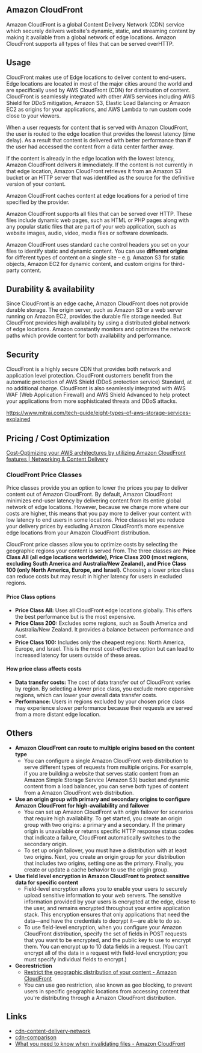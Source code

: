 ## Amazon CloudFront

Amazon CloudFront is a global Content Delivery Network (CDN) service which securely delivers website's dynamic, static, and streaming content by making it available from a global network of edge locations. Amazon CloudFront supports all types of files that can be served overHTTP.

## Usage

CloudFront makes use of Edge locations to deliver content to end-users. Edge locations are located in most of the major cities around the world and are specifically used by AWS CloudFront (CDN) for distribution of content. CloudFront is seamlessly integrated with other AWS services including AWS Shield for DDoS mitigation, Amazon S3, Elastic Load Balancing or Amazon EC2 as origins for your applications, and AWS Lambda to run custom code close to your viewers.

When a user requests for content that is served with Amazon CloudFront, the user is routed to the edge location that provides the lowest latency (time delay). As a result that content is delivered with better performance than if the user had accessed the content from a data center farther away.

If the content is already in the edge location with the lowest latency, Amazon CloudFront delivers it immediately. If the content is not currently in that edge location, Amazon CloudFront retrieves it from an Amazon S3 bucket or an HTTP server that was identified as the source for the definitive version of your content.

Amazon CloudFront caches content at edge locations for a period of time specified by the provider.

Amazon CloudFront supports all files that can be served over HTTP. These files include dynamic web pages, such as HTML or PHP pages along with any popular static files that are part of your web application, such as website images, audio, video, media files or software downloads.

Amazon CloudFront uses standard cache control headers you set on your files to identify static and dynamic content. You can use **different origins** for different types of content on a single site – e.g. Amazon S3 for static objects, Amazon EC2 for dynamic content, and custom origins for third-party content.

## Durability & availability

Since CloudFront is an edge cache, Amazon CloudFront does not provide durable storage. The origin server, such as Amazon S3 or a web server running on Amazon EC2, provides the durable file storage needed. But CloudFront provides high availability by using a distributed global network of edge locations. Amazon constantly monitors and optimizes the network paths which provide content for both availability and performance.

## Security

CloudFront is a highly secure CDN that provides both network and application level protection. CloudFront customers benefit from the automatic protection of AWS Shield (DDoS protection service) Standard, at no additional charge. CloudFront is also seamlessly integrated with AWS WAF (Web Application Firewall) and AWS Shield Advanced to help protect your applications from more sophisticated threats and DDoS attacks.

https://www.mitrai.com/tech-guide/eight-types-of-aws-storage-services-explained

## Pricing / Cost Optimization

[Cost-Optimizing your AWS architectures by utilizing Amazon CloudFront features | Networking & Content Delivery](https://aws.amazon.com/blogs/networking-and-content-delivery/cost-optimizing-your-aws-architectures-by-utilizing-amazon-cloudfront-features/)

### CloudFront Price Classes

Price classes provide you an option to lower the prices you pay to deliver content out of Amazon CloudFront. By default, Amazon CloudFront minimizes end-user latency by delivering content from its entire global network of edge locations. However, because we charge more where our costs are higher, this means that you pay more to deliver your content with low latency to end users in some locations. Price classes let you reduce your delivery prices by excluding Amazon CloudFront’s more expensive edge locations from your Amazon CloudFront distribution.

CloudFront price classes allow you to optimize costs by selecting the geographic regions your content is served from. The three classes are **Price Class All (all edge locations worldwide), Price Class 200 (most regions, excluding South America and Australia/New Zealand), and Price Class 100 (only North America, Europe, and Israel)**. Choosing a lower price class can reduce costs but may result in higher latency for users in excluded regions.

#### Price Class options

- **Price Class All:** Uses all CloudFront edge locations globally. This offers the best performance but is the most expensive.
- **Price Class 200:** Excludes some regions, such as South America and Australia/New Zealand. It provides a balance between performance and cost.
- **Price Class 100:** Includes only the cheapest regions: North America, Europe, and Israel. This is the most cost-effective option but can lead to increased latency for users outside of these areas.

#### How price class affects costs

- **Data transfer costs:** The cost of data transfer out of CloudFront varies by region. By selecting a lower price class, you exclude more expensive regions, which can lower your overall data transfer costs.
- **Performance:** Users in regions excluded by your chosen price class may experience slower performance because their requests are served from a more distant edge location.

## Others

- **Amazon CloudFront can route to multiple origins based on the content type**
	- You can configure a single Amazon CloudFront web distribution to serve different types of requests from multiple origins. For example, if you are building a website that serves static content from an Amazon Simple Storage Service (Amazon S3) bucket and dynamic content from a load balancer, you can serve both types of content from a Amazon CloudFront web distribution.
- **Use an origin group with primary and secondary origins to configure Amazon CloudFront for high-availability and failover**
	- You can set up Amazon CloudFront with origin failover for scenarios that require high availability. To get started, you create an origin group with two origins: a primary and a secondary. If the primary origin is unavailable or returns specific HTTP response status codes that indicate a failure, CloudFront automatically switches to the secondary origin.
	- To set up origin failover, you must have a distribution with at least two origins. Next, you create an origin group for your distribution that includes two origins, setting one as the primary. Finally, you create or update a cache behavior to use the origin group.
- **Use field level encryption in Amazon CloudFront to protect sensitive data for specific content**
	- Field-level encryption allows you to enable your users to securely upload sensitive information to your web servers. The sensitive information provided by your users is encrypted at the edge, close to the user, and remains encrypted throughout your entire application stack. This encryption ensures that only applications that need the data—and have the credentials to decrypt it—are able to do so.
	- To use field-level encryption, when you configure your Amazon CloudFront distribution, specify the set of fields in POST requests that you want to be encrypted, and the public key to use to encrypt them. You can encrypt up to 10 data fields in a request. (You can’t encrypt all of the data in a request with field-level encryption; you must specify individual fields to encrypt.)
- **Georestriction**
	- [Restrict the geographic distribution of your content - Amazon CloudFront](https://docs.aws.amazon.com/AmazonCloudFront/latest/DeveloperGuide/georestrictions.html)
	- You can use geo restriction, also known as geo blocking, to prevent users in specific geographic locations from accessing content that you're distributing through a Amazon CloudFront distribution.

## Links

- [cdn-content-delivery-network](cloud/others/cdn-content-delivery-network.md)
- [cdn-comparison](cloud/others/cdn-comparison.md)
- [What you need to know when invalidating files - Amazon CloudFront](https://docs.aws.amazon.com/AmazonCloudFront/latest/DeveloperGuide/invalidation-specifying-objects.html)
